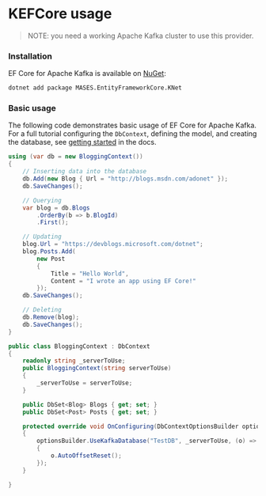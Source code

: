 # KEFCore usage

> NOTE: you need a working Apache Kafka cluster to use this provider.

### Installation

EF Core for Apache Kafka is available on [NuGet](https://www.nuget.org/packages/MASES.EntityFrameworkCore.KNet):

```sh
dotnet add package MASES.EntityFrameworkCore.KNet
```

### Basic usage

The following code demonstrates basic usage of EF Core for Apache Kafka. 
For a full tutorial configuring the `DbContext`, defining the model, and creating the database, see [getting started](https://docs.microsoft.com/ef/core/get-started/) in the docs.

```cs
using (var db = new BloggingContext())
{
    // Inserting data into the database
    db.Add(new Blog { Url = "http://blogs.msdn.com/adonet" });
    db.SaveChanges();

    // Querying
    var blog = db.Blogs
        .OrderBy(b => b.BlogId)
        .First();

    // Updating
    blog.Url = "https://devblogs.microsoft.com/dotnet";
    blog.Posts.Add(
        new Post
        {
            Title = "Hello World",
            Content = "I wrote an app using EF Core!"
        });
    db.SaveChanges();

    // Deleting
    db.Remove(blog);
    db.SaveChanges();
}

public class BloggingContext : DbContext
{
	readonly string _serverToUse;
	public BloggingContext(string serverToUse)
	{
		_serverToUse = serverToUse;
	}

	public DbSet<Blog> Blogs { get; set; }
	public DbSet<Post> Posts { get; set; }

	protected override void OnConfiguring(DbContextOptionsBuilder optionsBuilder)
	{
		optionsBuilder.UseKafkaDatabase("TestDB", _serverToUse, (o) =>
		{
			o.AutoOffsetReset();
		});
	}

}
```
